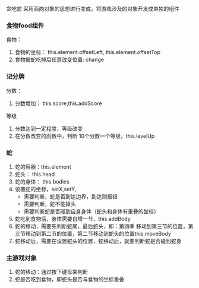 贪吃蛇 采用面向对象的思想进行变成，将游戏涉及的对象开发成单独的组件

### 食物food组件

食物： 
1. 食物的坐标： this.element.offsetLeft, this.element.offsetTop
2. 食物被蛇吃掉后任意改变位置: change

### 记分牌

分数：
1. 分数增加： this.score,this.addScore

等级

1. 分数达到一定程度，等级改变
2. 在分数改变的函数中，判断  10个分数一个等级，this.levelUp

### 蛇

1. 蛇的容器：this.element
2. 蛇头： this.head
3. 蛇的身体： this.bodies
4. 设置蛇的坐标，setX,setY,
    - 需要判断，蛇是否到达边界，到达则报错
    - 需要判断，蛇不能掉头
    - 需要判断蛇是否碰到自身身体（蛇头和身体有重叠的坐标）
5. 蛇吃到食物后，身体需要自增一节，this.addBody
6. 蛇的移动，需要先判断蛇尾，最后蛇头，即：第四季  移动到第三节的位置，第三节移动到第二节的位置，第二节移动到蛇头的位置this.moveBody
7. 蛇移动后，需要在设置蛇头的位置，蛇移动后，就要判断蛇是否碰到蛇身

### 主游戏对象

1. 蛇的移动：通过按下键盘来判断
2. 蛇是否吃到食物，即蛇头是否与食物的坐标重叠 

